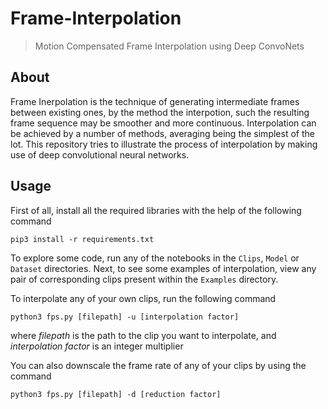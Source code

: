 # Frame-Interpolation
> Motion Compensated Frame Interpolation using Deep ConvoNets

## About

Frame Inerpolation is the technique of generating intermediate frames between existing ones, by the method the interpotion, such the resulting frame sequence may be smoother and more continuous.
Interpolation can be achieved by a number of methods, averaging being the simplest of the lot. This repository tries to illustrate the process of interpolation by making use of deep convolutional neural networks.


## Usage

First of all, install all the required libraries with the help of the following command

    pip3 install -r requirements.txt

To explore some code, run any of the notebooks in the `Clips`, `Model` or `Dataset` directories. 
Next, to see some examples of interpolation, view any pair of corresponding clips present within the `Examples` directory.

To interpolate any of your own clips, run the following command

    python3 fps.py [filepath] -u [interpolation factor]
    
where *filepath* is the path to the clip you want to interpolate, and *interpolation factor* is an integer multiplier

You can also downscale the frame rate of any of your clips by using the command

    python3 fps.py [filepath] -d [reduction factor]
